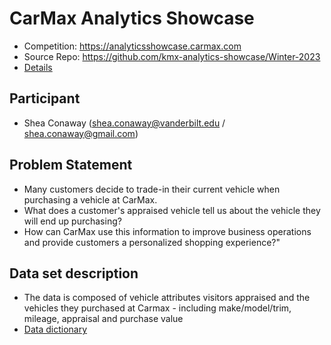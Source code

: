 # CarMax Analytics Showcase
- Competition: https://analyticsshowcase.carmax.com
- Source Repo: https://github.com/kmx-analytics-showcase/Winter-2023
- [Details](competition.md)

## Participant
- Shea Conaway (shea.conaway@vanderbilt.edu / shea.conaway@gmail.com)

## Problem Statement		
- Many customers decide to trade-in their current vehicle when purchasing a vehicle at CarMax. 
- What does a customer's appraised vehicle tell us about the vehicle they will end up purchasing?
- How can CarMax use this information to improve business operations and provide customers a personalized shopping experience?"

## Data set description		
- The data is composed of vehicle attributes visitors appraised and the vehicles they purchased at Carmax - including make/model/trim, mileage, appraisal and purchase value
- [Data dictionary](data_dict.md)
